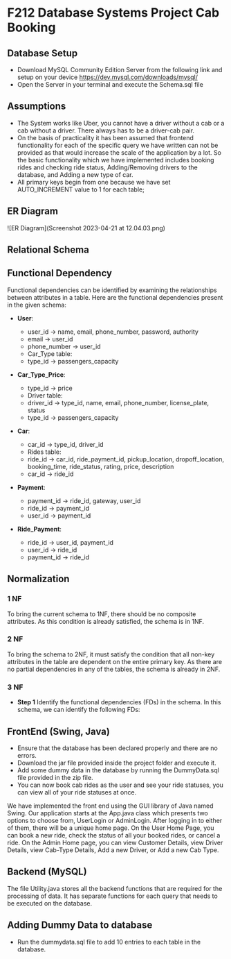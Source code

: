 # F212 Database Systems Project Cab Booking

## Database Setup
- Download MySQL Community Edition Server from the following link and setup on your device https://dev.mysql.com/downloads/mysql/
- Open the Server in your terminal and execute the Schema.sql file

## Assumptions
- The System works like Uber, you cannot have a driver without a cab or a cab without a driver. There always has to be a driver-cab pair.
- On the basis of practicality it has been assumed that frontend functionality for each of the specific query we have written can not be provided as that would increase the scale of the application by a lot. So the basic functionality which we have implemented includes booking rides and checking ride status, Adding/Removing drivers to the database, and Adding a new type of car. 
- All primary keys begin from one because we have set AUTO_INCREMENT value to 1 for each table;

## ER Diagram
![ER Diagram](Screenshot 2023-04-21 at 12.04.03.png)


## Relational Schema


## Functional Dependency
Functional dependencies can be identified by examining the relationships between attributes in a table. Here are the functional dependencies present in the given schema:

- **User**:
	- user_id -> name, email, phone_number, password, authority
	- email -> user_id
	- phone_number -> user_id
	- Car_Type table:
	- type_id -> passengers_capacity
	
- **Car_Type_Price**:
	- type_id -> price
	- Driver table:
	- driver_id -> type_id, name, email, phone_number, license_plate, status
	- type_id -> passengers_capacity
	
- **Car**:
	- car_id -> type_id, driver_id
	- Rides table:
	- ride_id -> car_id, ride_payment_id, pickup_location, dropoff_location, booking_time, ride_status, rating, price, description
	- car_id -> ride_id
	
- **Payment**:
	- payment_id -> ride_id, gateway, user_id
	- ride_id -> payment_id
	- user_id -> payment_id
	
- **Ride_Payment**:
	- ride_id -> user_id, payment_id
	- user_id -> ride_id
	- payment_id -> ride_id

## Normalization
### 1 NF
To bring the current schema to 1NF, there should be no composite attributes. As this condition is already satisfied, the schema is in 1NF.
### 2 NF
To bring the schema to 2NF, it must satisfy the condition that all non-key attributes in the table are dependent on the entire primary key. As there are no partial dependencies in any of the tables, the schema is already in 2NF.
### 3 NF

- **Step 1**
Identify the functional dependencies (FDs) in the schema.
In this schema, we can identify the following FDs:





## FrontEnd (Swing, Java)
- Ensure that the database has been declared properly and there are no errors.
- Download the jar file provided inside the project folder and execute it.
- Add some dummy data in the database by running the DummyData.sql file provided in the zip file.
- You can now book cab rides as the user and see your ride statuses, you can view all of your ride statuses at once.

We have implemented the front end using the GUI library of Java named Swing. Our application starts at the App.java class which presents two options to choose from, UserLogin or AdminLogin. After logging in to either of them, there will be a unique home page. 
On the User Home Page, you can book a new ride, check the status of all your booked rides, or cancel a ride.
On the Admin Home page, you can view Customer Details, view Driver Details, view Cab-Type Details, Add a new Driver, or Add a new Cab Type.


## Backend (MySQL)
The file Utility.java stores all the backend functions that are required for the processing of data. It has separate functions for each query that needs to be executed on the database.

## Adding Dummy Data to database
- Run the dummydata.sql file to add 10 entries to each table in the database.
